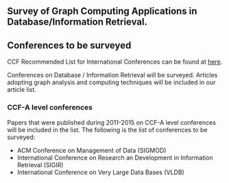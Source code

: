 ## Survey of Graph Computing Applications in Database/Information Retrieval.

## Conferences to be surveyed
CCF Recommended List for International Conferences can be found at [here](http://www.ccf.org.cn/sites/ccf/paiming.jsp "CCF推荐排名").

Conferences on Database / Information Retrieval will be surveyed. Articles adopting graph analysis and computing techniques will be included in our article list.

### CCF-A level conferences
Papers that were published during 2011-2015 on CCF-A level conferences will be included in the list. The following is the list of conferences to be surveyed:

* ACM Conference on Management of Data (SIGMOD)
* International Conference on Research an Development in Information Retrieval (SIGIR)
* International Conference on Very Large Data Bases (VLDB)

